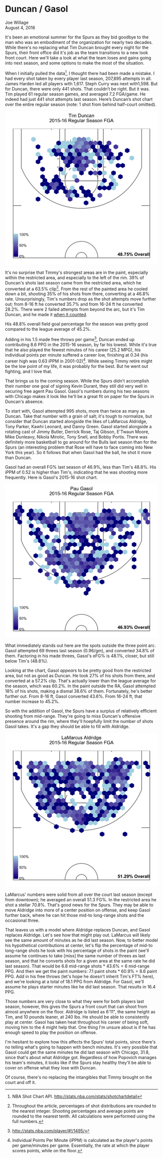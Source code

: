 # Duncan / Gasol
Joe Willage  
August 4, 2016  





It's been an emotional summer for the Spurs as they bid goodbye to the man who was an embodiment of the organization for nearly two decades. While there's no replacing what Tim Duncan brought every night for the Spurs, their front office did it's job as the team transitions to a new look front court. Here we'll take a look at what the team loses and gains going into next season, and some options to make the most of the situation.  



When I initially pulled the data[^1], I thought there had been made a mistake. I had every shot taken by every player last season, 207,895 attempts in all. James Harden led all players with 1,617. Steph Curry was next with1,598. But for Duncan, there were only 441 shots. That couldn’t be right. But it was. Tim played 61 regular season games, and averaged 7.2 FGA/game. He indeed had just 441 shot attempts last season. Here’s Duncan’s shot chart over the entire regular season (note: 1 shot from behind half-court omitted).  

![](figure/duncan-shot-chart-1.png)



It's no surprise that Timmy's strongest areas are in the paint, especially within the restricted area, and especially to the left of the rim. 39% of Duncan's shots last season came from the restricted area, which he converted at a 63.5% clip[^2]. From the rest of the painted area he cooled down a bit, shooting 35% of his shots from there, converting at a 46.8% rate. Unsurprisingly, Tim's numbers drop as the shot attempts move further out; from 8-16 ft he converted 35.7% and from 16-24 ft he converted 28.2%. There were 2 failed attempts from beyond the arc, but it's Tim Duncan, and he made it [when it counted](https://www.youtube.com/watch?v=trdsKp94Io0). 

His 48.8% overall field goal percentage for the season was pretty good compared to the league average of 45.2%.

Adding in his 1.5 made free throws per game[^3], Duncan ended up contributing 8.6 PPG in the 2015-16 season, by far his lowest. While it's true that he also played the fewest minutes of his career (25.2 MPG), his individiual points per minute suffered a career low, finishing at 0.34 (his career high was 0.63 iPPM in 2001-02)[^4]. While seeing Timmy retire might be the low point of my life, it was probably for the best. But he went out fighting, and I love that.  

That brings us to the coming season. While the Spurs didn't accomplish their number one goal of signing Kevin Durant, they still did very well in securing free agent Pau Gasol. Gasol's numbers during his two seasons with Chicago makes it look like he'll be a great fit on paper for the Spurs in Duncan's absence.  



To start with, Gasol attempted 995 shots, more than twice as many as Duncan. Take that number with a grain of salt; it's tough to normalize, but consider that Duncan started alongside the likes of LaMarcus Aldridge, Tony Parker, Kawhi Leonard, and Danny Green. Gasol started alongside a rotating cast of Jimmy Butler, Derrick Rose, Taj Gibson, E'Twaun Moore, Mike Dunleavy, Nikola Mirotic, Tony Snell, and Bobby Portis. There was definitely more basketball to go around for the Bulls last season than for the Spurs (an interesting problem that Rose will have to face coming into New York this year). So it follows that when Gasol had the ball, he shot it more than Duncan.  

Gasol had an overall FG% last season of 46.9%, less than Tim's 48.8%. His iPPM of 0.52 is higher than Tim's, indicating that he was shooting more frequently. Here is Gasol's 2015-16 shot chart.  

![](figure/gasol-shot-chart-1.png)




What immediately stands out here are the spots outside the three point arc. Gasol attempted 69 threes last season (0.96/gm), and converted 34.8% of them. Factoring in his made threes, Gasol's eFG% is 48.1%, closer, but still below Tim's (48.8%). 

Looking at the chart, Gasol *appears* to be pretty good from the restricted area, but not as good as Duncan. He took 27% of his shots from there, and converted at a 57.2% clip. That's actually lower than the league average for the season, which was 60.2%. In the paint outside the RA, Gasol attempted 18% of his shots, making a dismal 38.6% of them. Fortunately, he's better further out. From 8-16 ft, Gasol converted 43.6%. From 16-24 ft, that number increase to 45.2%.  

So with the addition of Gasol, the Spurs have a surplus of relatively efficient shooting from mid-range. They're going to miss Duncan's offensive presence around the rim, where they'll hoepfully limit the number of shots Gasol takes. It's a gap they should be able to fill with Aldridge. 




![](figure/aldridge-shot-chart-1.png)



LaMarcus' numbers were solid from all over the court last season (except from downtown); he averaged an overall 51.3 FG%. In the restricted area he shot a stellar 70.8%. That's good news for the Spurs. They may be able to move Aldridge into more of a center position on offense, and keep Gasol further back, where he can hit those mid-to long-range shots and the occasional three.  



That leaves us with a model where Aldridge replaces Duncan, and Gasol replaces Aldridge. Let's see how that might play out. LaMarcus will likely see the same amount of minutes as he did last season. Now, to better model his hypothetical contributions at center, let's flip the percentage of mid-to long-range shots he took with his percentage of shots in the paint (we'll assume he continues to take [miss] the same number of threes as last season, and that he converts shots for a given area at the same rate he did last season). That would be 6.8 mid-range shots * 43.6% = 6 mid-range PPG. And then we get the paint numbers: 7.1 paint shots * 60.9% = 8.6 paint PPG. Add in his free throws (let's hope he doesn't inherit Tim's FT% here), and we're looking at a total of 18.1 PPG from Aldridge. For Gasol, we'll assume he plays starter minutes like he did last season. That results in 16.4 PPG.  

Those numbers are very close to what they were for both players last season, however, this gives the Spurs a front court that can shoot from almost anywhere on the floor. Aldridge is listed as 6'11", the same height as Tim, and 10 pounds leaner, at 240 lbs. He should be able to consistently play at center. Gasol has taken heat throughout his career of being soft, moving him to the 4 might help that. One thing I'm unsure about is if he has enough speed to play the position on offense.  

I'm hesitant to explore how this affects the Spurs' total points, since there's no telling what's going to happen with bench minutes. It's very possible that Gasol could get the same minutes he did last season with Chicago, 31.8, since that's about what Aldridge got. Regardless of how Popovich manages his team's minutes, it looks like if the Spurs stay healthy they'll be able to cover on offense what they lose with Duncan.  

Of course, there's no replacing the intangibles that Timmy brought on the court and off it.  

[^1]: NBA Shot Chart API. http://stats.nba.com/stats/shotchartdetail

[^2]: Throughout the article, percentages of shot distributions are rounded to the nearest integer. Shooting percentages and average points are rounded to the nearest tenth. All calculations were performed using the full numbers.  

[^3]: http://stats.nba.com/player/#!/1495/  

[^4]: Individual Points Per Minute (iPPM) is calculated as the player's points per game/minutes per game. Essentially, the rate at which the player scores points, while on the floor.  
